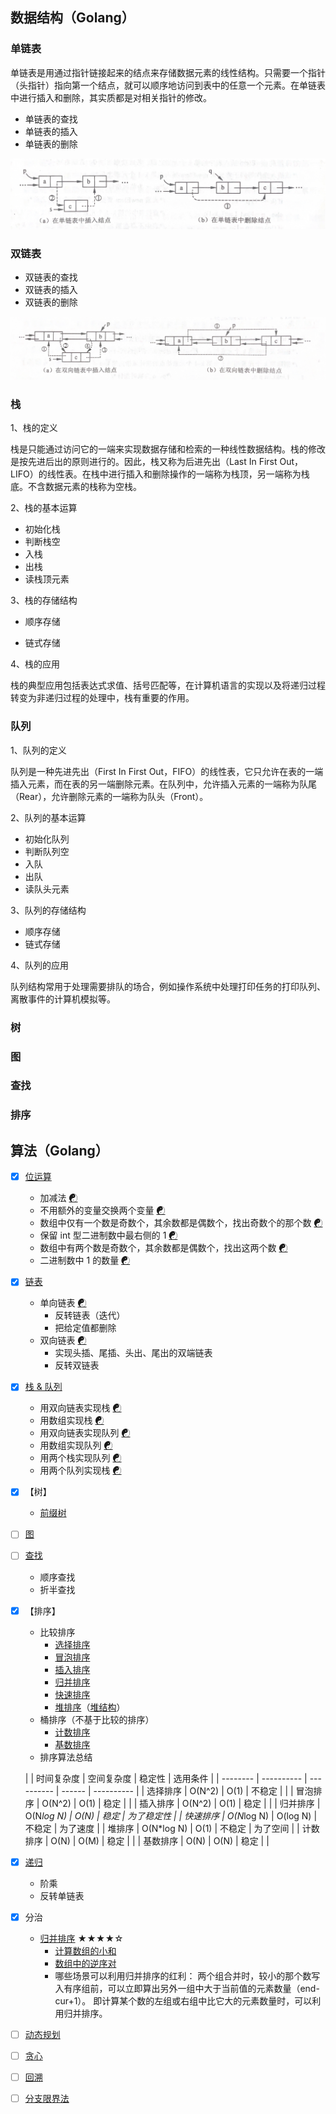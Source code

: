 ## 数据结构（Golang）

### 单链表

单链表是用通过指针链接起来的结点来存储数据元素的线性结构。只需要一个指针（头指针）指向第一个结点，就可以顺序地访问到表中的任意一个元素。在单链表中进行插入和删除，其实质都是对相关指针的修改。

- 单链表的查找
- 单链表的插入
- 单链表的删除

![single_linked.jpg](Images/single_linked.jpg)

### 双链表

- 双链表的查找
- 双链表的插入
- 双链表的删除

![double_linked.jpg](Images/double_linked.jpg)

### 栈

1、栈的定义

栈是只能通过访问它的一端来实现数据存储和检索的一种线性数据结构。栈的修改是按先进后出的原则进行的。因此，栈又称为后进先出（Last In First Out，LIFO）的线性表。在栈中进行插入和删除操作的一端称为栈顶，另一端称为栈底。不含数据元素的栈称为空栈。

2、栈的基本运算

- 初始化栈
- 判断栈空
- 入栈
- 出栈
- 读栈顶元素

3、栈的存储结构

- 顺序存储

- 链式存储

4、栈的应用

栈的典型应用包括表达式求值、括号匹配等，在计算机语言的实现以及将递归过程转变为非递归过程的处理中，栈有重要的作用。

### 队列

1、队列的定义

队列是一种先进先出（First In First Out，FIFO）的线性表，它只允许在表的一端插入元素，而在表的另一端删除元素。在队列中，允许插入元素的一端称为队尾（Rear），允许删除元素的一端称为队头（Front）。

2、队列的基本运算

- 初始化队列
- 判断队列空
- 入队
- 出队
- 读队头元素

3、队列的存储结构

- 顺序存储
- 链式存储

4、队列的应用

队列结构常用于处理需要排队的场合，例如操作系统中处理打印任务的打印队列、离散事件的计算机模拟等。

### 树

### 图

### 查找

### 排序

## 算法（Golang）

- [x] [位运算](bitwise.go)
    - 加减法 [☯](binary_operate.go)
    - 不用额外的变量交换两个变量 [☯](bitwise.go#L22)
    - 数组中仅有一个数是奇数个，其余数都是偶数个，找出奇数个的那个数 [☯](bitwise.go#L38)
    - 保留 int 型二进制数中最右侧的 1 [☯](bitwise.go#L51)
    - 数组中有两个数是奇数个，其余数都是偶数个，找出这两个数 [☯](bitwise.go#L69)
    - 二进制数中 1 的数量 [☯](bitwise.go#L109)

- [x] [链表](linked_list.go)
    - 单向链表 [☯](linked_list.go#L12)
        - 反转链表（迭代）
        - 把给定值都删除
    - 双向链表 [☯](linked_list.go#L77)
        - 实现头插、尾插、头出、尾出的双端链表
        - 反转双链表

- [x] [栈 & 队列](stack_queue.go)
    - 用双向链表实现栈 [☯](stack_queue.go#L17)
    - 用数组实现栈 [☯](stack_queue.go#L45)
    - 用双向链表实现队列 [☯](stack_queue.go#L80)
    - 用数组实现队列 [☯](stack_queue.go#L108)
    - 用两个栈实现队列 [☯](stack_queue.go#L175)
    - 用两个队列实现栈 [☯](stack_queue.go#L240)

- [x] 【树】
    - [前缀树](trie.go)

- [ ] [图]()

- [ ] [查找]()
    - 顺序查找
    - 折半查找

- [x] 【排序】
    - 比较排序
        - [选择排序](sort/select_sort.go)
        - [冒泡排序](sort/bubble_sort.go)
        - [插入排序](sort/insert_sort.go)
        - [归并排序](sort/merge_sort.go)
        - [快速排序](sort/quick_sort.go)
        - [堆排序](sort/heap_sort.go)（[堆结构](sort/heap_structure.go)）
    - 桶排序（不基于比较的排序）
        - [计数排序](sort/counting_sort.go)
        - [基数排序](sort/radix_sort.go)
    - 排序算法总结

  |          | 时间复杂度 | 空间复杂度 | 稳定性 | 选用条件   |
            | -------- | ---------- | ---------- | ------ | ---------- |
  | 选择排序 | O(N^2)     | O(1)       | 不稳定 |            |
  | 冒泡排序 | O(N^2)     | O(1)       | 稳定   |            |
  | 插入排序 | O(N^2)     | O(1)       | 稳定   |            |
  | 归并排序 | O(N*log N) | O(N)       | 稳定   | 为了稳定性 |
  | 快速排序 | O(N*log N) | O(log N)   | 不稳定 | 为了速度   |
  | 堆排序   | O(N*log N) | O(1)       | 不稳定 | 为了空间   |
  | 计数排序 | O(N)       | O(M)       | 稳定   |            |
  | 基数排序 | O(N)       | O(N)       | 稳定   |            |

- [x] [递归](recursion.go)
    - 阶乘
    - 反转单链表

- [x] 分治
    - [归并排序](merge_sort.go) ★★★★☆
        - [计算数组的小和](small_sum.go)
        - [数组中的逆序对](reverse_pair.go)
        - 哪些场景可以利用归并排序的红利：
          两个组合并时，较小的那个数写入有序组前，可以立即算出另外一组中大于当前值的元素数量（end-cur+1）。
          即计算某个数的左组或右组中比它大的元素数量时，可以利用归并排序。

- [ ] [动态规划]()

- [ ] [贪心]()

- [ ] [回溯]()

- [ ] [分支限界法]()

